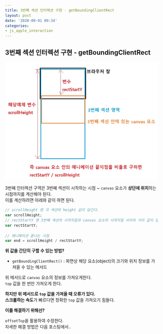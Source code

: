 ```yaml
---
title: 3번째 섹션 인터렉션 구현 - getBoundingClientRect
layout: post
date: '2020-09-01 09:34'
categories:
- js_apple_interaction
---
```


## 3번째 섹션 인터렉션 구현 - getBoundingClientRect

![](/static/img/practice1/image16.jpg)

3번째 인터렉션 구역은 3번째 섹션이 시작하는 시점 ~ `canvas` 요소가 **상단에 위치**하는 시점까지를 계산해야 된다.  
이를 계산하려면 아래와 같이 하면 된다.  

```javascript
// scrollHeight 엔 각 섹션의 height 값이 담긴다.
var scrollHeight;
// rectStartY 엔 3번째 섹션의 시작지점과 canvas 요소의 시작지점 사이의 거리 값이 담긴다.
var rectStartY;

// 애니메이션 끝나는 시점
var end = scrollHeight / rectStartY;
```

**위 값을 간단히 구할 수 있는 방법?**    

* `getBoundingClientRect()` : 화면상 해당 요소(object)의 크기와 위치 정보를 가져올 수 있는 메서드

위 메서드로 `canvas` 요소의 정보를 가져오게한다.  
`top` 값을 한 번만 가져오게 한다.  

**하지만 위 메서드로 `top` 값을 가져올 때 오류가 있다.**  
**스크롤하는 속도**가 빠르다면 정확한 `top` 값을 가져오기 힘들다.

**이를 해결하기 위해선?**

`offsetTop`을 활용하여 수정한다.  
자세한 해결 방법은 다음 포스팅에서..